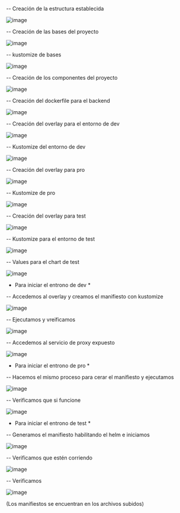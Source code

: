 -- Creación de la estructura establecida

![image](https://github.com/EduarXavier/examen4-k8s/assets/84883446/4e19c1c8-b563-40d2-8f0d-c1f21e3fc6ab)

-- Creación de las bases del proyecto

![image](https://github.com/EduarXavier/examen4-k8s/assets/84883446/c9ad9f0f-a2af-4bda-8db1-24f0e5ade0b7)

-- kustomize de bases 

![image](https://github.com/EduarXavier/examen4-k8s/assets/84883446/e41f5524-7224-4d6c-8c19-e4a112017c41)

-- Creación de los componentes del proyecto

![image](https://github.com/EduarXavier/examen4-k8s/assets/84883446/eac16f14-2763-4322-b6b1-ca3ecd6cea1e)

-- Creación del dockerfile para el backend

![image](https://github.com/EduarXavier/examen4-k8s/assets/84883446/bb9bfacf-aee3-480c-8357-827f63395d12)

-- Creación del overlay para el entorno de dev

![image](https://github.com/EduarXavier/examen4-k8s/assets/84883446/995967e7-dc86-454d-a825-f6de00e2fe9e)

-- Kustomize del entorno de dev 

![image](https://github.com/EduarXavier/examen4-k8s/assets/84883446/51309b99-6013-43f7-8d9e-24e0623202dc)

-- Creación del overlay para pro

![image](https://github.com/EduarXavier/examen4-k8s/assets/84883446/c7ecfd67-9148-4f1b-8dda-9825c2d89e8b)

-- Kustomize de pro

![image](https://github.com/EduarXavier/examen4-k8s/assets/84883446/bfff9876-825e-4347-923d-5a5ad6aaca43)


-- Creación del overlay para test

![image](https://github.com/EduarXavier/examen4-k8s/assets/84883446/f5014e58-f8ee-498a-9d21-4d9ad1221630)

-- Kustomize para el entorno de test

![image](https://github.com/EduarXavier/examen4-k8s/assets/84883446/ca0c2369-7d3d-4edb-a6d0-35e07993b349)

-- Values para el chart de test

![image](https://github.com/EduarXavier/examen4-k8s/assets/84883446/eac57180-c051-4437-b482-6f693172bb17)

* Para iniciar el entrono de dev *

-- Accedemos al overlay y creamos el manifiesto con kustomize

![image](https://github.com/EduarXavier/examen4-k8s/assets/84883446/fc6bbb9b-cbf0-4a8f-834a-63a7d92f17de)

-- Ejecutamos y vreificamos

![image](https://github.com/EduarXavier/examen4-k8s/assets/84883446/a2dd4755-8d20-4899-a8dd-0db067632bac)

-- Accedemos al servicio de proxy expuesto

![image](https://github.com/EduarXavier/examen4-k8s/assets/84883446/38c8caf0-379c-4bd0-982c-b1b5c8dd750c)

* Para iniciar el entrono de pro *

-- Hacemos el mismo proceso para cerar el manifiesto y ejecutamos 

![image](https://github.com/EduarXavier/examen4-k8s/assets/84883446/292886ac-fb4b-4126-a163-b26ef41320a5)

-- Verificamos que si funcione

![image](https://github.com/EduarXavier/examen4-k8s/assets/84883446/f10f75b2-92b4-421f-92a3-b11a13cedc44)

* Para iniciar el entrono de test *

-- Generamos el manifiesto habilitando el helm e iniciamos

![image](https://github.com/EduarXavier/examen4-k8s/assets/84883446/01ba91f5-0bb2-4b72-90c1-26c981ef4d84)

-- Verificamos que estén corriendo

![image](https://github.com/EduarXavier/examen4-k8s/assets/84883446/106688c6-455b-40e3-8761-d5d130e4d96d)

-- Verificamos

![image](https://github.com/EduarXavier/examen4-k8s/assets/84883446/47ef4924-55af-4513-89b3-cb7b112e5323)

(Los manifiestos se encuentran en los archivos subidos)
